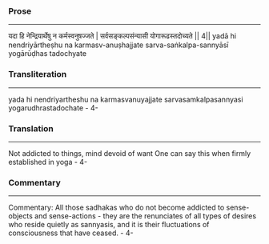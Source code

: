 ### Prose 
 --- 
यदा हि नेन्द्रियार्थेषु न कर्मस्वनुषज्जते |
सर्वसङ्कल्पसंन्यासी योगारूढस्तदोच्यते || 4||
yadā hi nendriyārtheṣhu na karmasv-anuṣhajjate
sarva-saṅkalpa-sannyāsī yogārūḍhas tadochyate

### Transliteration 
 --- 
yada hi nendriyartheshu na karmasvanuyajjate sarvasamkalpasannyasi yogarudhrastadochate - 4-

### Translation 
 --- 
Not addicted to things, mind devoid of want One can say this when firmly established in yoga - 4-

### Commentary 
 --- 
Commentary: All those sadhakas who do not become addicted to sense-objects and sense-actions - they are the renunciates of all types of desires who reside quietly as sannyasis, and it is their fluctuations of consciousness that have ceased. -  4-